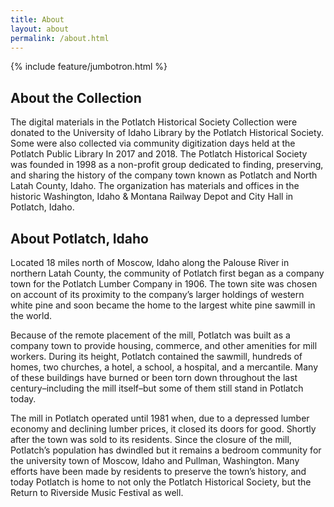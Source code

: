 ```yaml
---
title: About
layout: about
permalink: /about.html
---
```

{% include feature/jumbotron.html %}  

## About the Collection

The digital materials in the Potlatch Historical Society Collection were donated to the University of Idaho Library by the Potlatch Historical Society. Some were also collected via community digitization days held at the Potlatch Public Library In 2017 and 2018. The Potlatch Historical Society was founded in 1998 as a non-profit group dedicated to finding, preserving, and sharing the history of the company town known as Potlatch and North Latah County, Idaho. The organization has materials and offices in the historic Washington, Idaho & Montana Railway Depot and City Hall in Potlatch, Idaho.

## About Potlatch, Idaho

Located 18 miles north of Moscow, Idaho along the Palouse River in northern Latah County, the community of Potlatch first began as a company town for the Potlatch Lumber Company in 1906. The town site was chosen on account of its proximity to the company’s larger holdings of western white pine and soon became the home to the largest white pine sawmill in the world.

Because of the remote placement of the mill, Potlatch was built as a company town to provide housing, commerce, and other amenities for mill workers. During its height, Potlatch contained the sawmill, hundreds of homes, two churches, a hotel, a school, a hospital, and a mercantile. Many of these buildings have burned or been torn down throughout the last century–including the mill itself–but some of them still stand in Potlatch today.

The mill in Potlatch operated until 1981 when, due to a depressed lumber economy and declining lumber prices, it closed its doors for good. Shortly after the town was sold to its residents. Since the closure of the mill, Potlatch’s population has dwindled but it remains a bedroom community for the university town of Moscow, Idaho and Pullman, Washington. Many efforts have been made by residents to preserve the town’s history, and today Potlatch is home to not only the Potlatch Historical Society, but the Return to Riverside Music Festival as well.


<div class="clearfix"></div>

